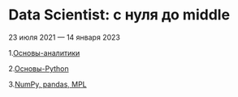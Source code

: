# Data Scientist: с нуля до middle
23 июля 2021 — 14 января 2023

1.[Основы-аналитики](https://github.com/vn322/-_DS_course/tree/%D0%9E%D1%81%D0%BD%D0%BE%D0%B2%D1%8B-%D0%B0%D0%BD%D0%B0%D0%BB%D0%B8%D1%82%D0%B8%D0%BA%D0%B8)

2.[Основы-Python](https://github.com/vn322/-_DS_course/tree/%D0%9E%D1%81%D0%BD%D0%BE%D0%B2%D1%8B-Python)

3.[NumPy, pandas, MPL](https://github.com/vn322/-_DS_course/tree/NumPy%2C-pandas%2C-MPL)
